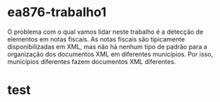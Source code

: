 # ea876-trabalho1
O problema com o qual vamos lidar neste trabalho é a detecção de elementos em notas fiscais. As notas fiscais são tipicamente disponibilizadas em XML, mas não há nenhum tipo de padrão para a organização dos documentos XML em diferentes municípios. Por isso, municípios diferentes fazem documentos XML diferentes.
# test
